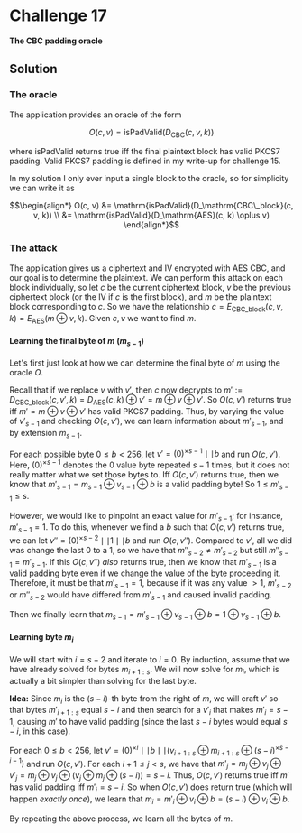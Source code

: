 # Challenge 17

**The CBC padding oracle**

## Solution

### The oracle

The application provides an oracle of the form

```math
O(c, v) = \mathrm{isPadValid}(D_\mathrm{CBC}(c, v, k))
```

where $\mathrm{isPadValid}$ returns true iff the final plaintext block has valid PKCS7 padding. Valid PKCS7 padding is defined in my write-up for challenge 15.

In my solution I only ever input a single block to the oracle, so for simplicity we can write it as

```math
\begin{align*}
O(c, v) &= \mathrm{isPadValid}(D_\mathrm{CBC\_block}(c, v, k)) \\
&= \mathrm{isPadValid}(D_\mathrm{AES}(c, k) \oplus v)
\end{align*}
```

### The attack

The application gives us a ciphertext and IV encrypted with AES CBC, and our goal is to determine the plaintext. We can perform this attack on each block individually, so let $c$ be the current ciphertext block, $v$ be the previous ciphertext block (or the IV if $c$ is the first block), and $m$ be the plaintext block corresponding to $c$. So we have the relationship $c = E_\mathrm{CBC\_block}(c, v, k) = E_\mathrm{AES}(m \oplus v, k)$. Given $c,v$ we want to find $m$.

#### Learning the final byte of $m$ ($m_{s-1}$)

Let's first just look at how we can determine the final byte of $m$ using the oracle $O$.

Recall that if we replace $v$ with $v'$, then $c$ now decrypts to $`m' := D_\mathrm{CBC\_block}(c, v', k) = D_\mathrm{AES}(c, k) \oplus v' = m \oplus v \oplus v'`$. So $O(c, v')$ returns true iff $`m' = m \oplus v \oplus v'`$ has valid PKCS7 padding. Thus, by varying the value of $`v'_{s-1}`$ and checking $`O(c, v')`$, we can learn information about $`m'_{s-1}`$, and by extension $`m_{s-1}`$.

For each possible byte $`0 \leq b < 256`$, let $`v' = (0)^{\times s-1} \mid\mid b`$ and run $`O(c,v')`$. Here, $(0)^{\times s-1}$ denotes the 0 value byte repeated $s-1$ times, but it does not really matter what we set those bytes to. Iff $`O(c,v')`$ returns true, then we know that $`m'_{s-1} = m_{s-1} \oplus v_{s-1} \oplus b`$ is a valid padding byte! So $`1 \leq m'_{s-1} \leq s`$.

However, we would like to pinpoint an exact value for $`m'_{s-1}`$; for instance, $`m'_{s-1}=1`$. To do this, whenever we find a $b$ such that $O(c, v')$ returns true, we can let $`v'' = (0)^{\times s-2} \mid\mid 1 \mid\mid b`$ and run $`O(c,v'')`$. Compared to $`v'`$, all we did was change the last $0$ to a $1$, so we have that $`m''_{s-2} \neq m'_{s-2}`$ but still $`m''_{s-1} = m'_{s-1}`$. If this $O(c,v'')$ _also_ returns true, then we know that $`m'_{s-1}`$ is a valid padding byte even if we change the value of the byte proceeding it. Therefore, it must be that $`m'_{s-1} = 1`$, because if it was any value $>1$, $`m'_{s-2}`$ or $`m''_{s-2}`$ would have differed from $`m'_{s-1}`$ and caused invalid padding.

Then we finally learn that $`m_{s-1} = m'_{s-1} \oplus v_{s-1} \oplus b = 1 \oplus v_{s-1} \oplus b`$.

#### Learning byte $`m_i`$

We will start with $`i = s-2`$ and iterate to $i = 0$. By induction, assume that we have already solved for bytes $`m_{i+1:s}`$. We will now solve for $`m_i`$, which is actually a bit simpler than solving for the last byte.

**Idea:** Since $`m_i`$ is the $(s-i)$-th byte from the right of $m$, we will craft $v'$ so that bytes $`m'_{i+1:s}`$ equal $s-i$ and then search for a $`v'_{i}`$ that makes $`m'_{i} = s-1`$, causing $m'$ to have valid padding (since the last $s-i$ bytes would equal $s-i$, in this case).

For each $0 \leq b < 256$, let $`v' = (0)^{\times i} \mid\mid b \mid\mid (v_{i+1:s} \oplus m_{i+1:s} \oplus (s-i)^{\times s-i-1})`$ and run $O(c, v')$. For each $i+1 \leq j < s$, we have that $`m'_j = m_j \oplus v_j \oplus v'_j = m_j \oplus v_j \oplus (v_j \oplus m_j \oplus (s-i)) = s-i`$. Thus, $O(c, v')$ returns true iff $m'$ has valid padding iff $`m'_i = s-i`$. So when $O(c, v')$ does return true (which will happen _exactly once_), we learn that $`m_i = m'_i \oplus v_i \oplus b = (s-i) \oplus v_i \oplus b`$.

By repeating the above process, we learn all the bytes of $m$.


<!-- Likewise, if we only change byte $i$ of $v$ to $v'_i = v_i \oplus m_i \oplus b$, then $D_\mathrm{CBC\_block}(c, v', k)_i = b$.  -->

<!-- Recall from Challenge 15 "CBC bitflipping attacks" that if we set $v' = v \oplus m \oplus m'$, then $D_\mathrm{CBC\_block}(c, v', k) = m'$. Likewise, if we only change byte $i$ of $v$ to $v'_i = v_i \oplus m_i \oplus b$, then $D_\mathrm{CBC\_block}(c, v', k)_i = b$.  -->

<!-- Focusing on the last byte $i = s-1$, if we happen to chose a $b$ such that $D_\mathrm{CBC\_block}(c, v', k)_i = 1$ (the byte with _value_ 1) -->
